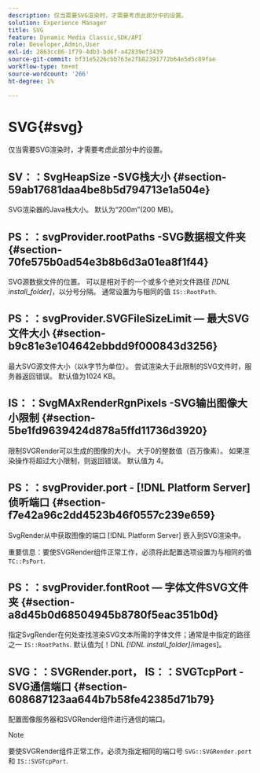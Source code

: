 ```yaml
---
description: 仅当需要SVG渲染时，才需要考虑此部分中的设置。
solution: Experience Manager
title: SVG
feature: Dynamic Media Classic,SDK/API
role: Developer,Admin,User
exl-id: 2863cc86-1f79-4db3-bd6f-a42839ef3439
source-git-commit: bf31e5226cbb763e2fb82391772b64e5d5c89fae
workflow-type: tm+mt
source-wordcount: '266'
ht-degree: 1%

---
```


# SVG{#svg}

仅当需要SVG渲染时，才需要考虑此部分中的设置。

## SV：：SvgHeapSize -SVG栈大小 {#section-59ab17681daa4be8b5d794713e1a504e}

SVG渲染器的Java栈大小。 默认为“200m”(200 MB)。

## PS：：svgProvider.rootPaths -SVG数据根文件夹 {#section-70fe575b0ad54e3b8b6d3a01ea8f1f44}

SVG源数据文件的位置。 可以是相对于的一个或多个绝对文件路径 *[!DNL install_folder]*，以分号分隔。 通常设置为与相同的值 `IS::RootPath`.

## PS：：svgProvider.SVGFileSizeLimit — 最大SVG文件大小 {#section-b9c81e3e104642ebbdd9f000843d3256}

最大SVG源文件大小（以k字节为单位）。 尝试渲染大于此限制的SVG文件时，服务器返回错误。 默认值为1024 KB。

## IS：：SvgMAxRenderRgnPixels -SVG输出图像大小限制 {#section-5be1fd9639424d878a5ffd11736d3920}

限制SVGRender可以生成的图像的大小。 大于0的整数值（百万像素）。 如果渲染操作将超过大小限制，则返回错误。 默认值为 4。

## PS：：svgProvider.port - [!DNL Platform Server] 侦听端口 {#section-f7e42a96c2dd4523b46f0557c239e659}

SvgRender从中获取图像的端口 [!DNL Platform Server] 嵌入到SVG渲染中。

重要信息：要使SVGRender组件正常工作，必须将此配置选项设置为与相同的值 `TC::PsPort`.

## PS：：svgProvider.fontRoot — 字体文件SVG文件夹 {#section-a8d45b0d68504945b8780f5eac351b0d}

指定SvgRender在何处查找渲染SVG文本所需的字体文件；通常是中指定的路径之一 `IS::RootPaths`. 默认值为[！DNL  *[!DNL install_folder]*/images]。

## SVG：：SVGRender.port， IS：：SVGTcpPort -SVG通信端口 {#section-608687123aa644b7b58fe42385d71b79}

配置图像服务器和SVGRender组件进行通信的端口。

>[!NOTE]
>
>要使SVGRender组件正常工作，必须为指定相同的端口号 `SVG::SVGRender.port` 和 `IS::SVGTcpPort`.
